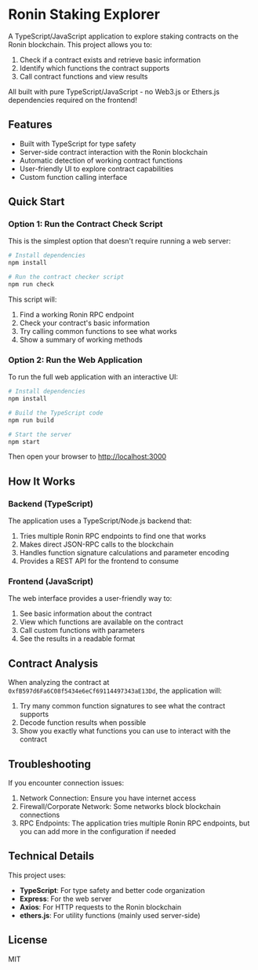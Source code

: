 # Ronin Staking Explorer

A TypeScript/JavaScript application to explore staking contracts on the Ronin blockchain. This project allows you to:

1. Check if a contract exists and retrieve basic information
2. Identify which functions the contract supports
3. Call contract functions and view results

All built with pure TypeScript/JavaScript - no Web3.js or Ethers.js dependencies required on the frontend!

## Features

- Built with TypeScript for type safety
- Server-side contract interaction with the Ronin blockchain
- Automatic detection of working contract functions
- User-friendly UI to explore contract capabilities
- Custom function calling interface

## Quick Start

### Option 1: Run the Contract Check Script

This is the simplest option that doesn't require running a web server:

```bash
# Install dependencies
npm install

# Run the contract checker script
npm run check
```

This script will:
1. Find a working Ronin RPC endpoint
2. Check your contract's basic information
3. Try calling common functions to see what works
4. Show a summary of working methods

### Option 2: Run the Web Application

To run the full web application with an interactive UI:

```bash
# Install dependencies
npm install

# Build the TypeScript code
npm run build

# Start the server
npm start
```

Then open your browser to [http://localhost:3000](http://localhost:3000)

## How It Works

### Backend (TypeScript)

The application uses a TypeScript/Node.js backend that:

1. Tries multiple Ronin RPC endpoints to find one that works
2. Makes direct JSON-RPC calls to the blockchain
3. Handles function signature calculations and parameter encoding
4. Provides a REST API for the frontend to consume

### Frontend (JavaScript)

The web interface provides a user-friendly way to:

1. See basic information about the contract
2. View which functions are available on the contract
3. Call custom functions with parameters
4. See the results in a readable format

## Contract Analysis

When analyzing the contract at `0xfB597d6Fa6C08f5434e6eCf69114497343aE13Dd`, the application will:

1. Try many common function signatures to see what the contract supports
2. Decode function results when possible
3. Show you exactly what functions you can use to interact with the contract

## Troubleshooting

If you encounter connection issues:

1. Network Connection: Ensure you have internet access
2. Firewall/Corporate Network: Some networks block blockchain connections
3. RPC Endpoints: The application tries multiple Ronin RPC endpoints, but you can add more in the configuration if needed

## Technical Details

This project uses:

- **TypeScript**: For type safety and better code organization
- **Express**: For the web server
- **Axios**: For HTTP requests to the Ronin blockchain
- **ethers.js**: For utility functions (mainly used server-side)

## License

MIT
